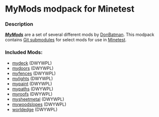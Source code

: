 # MyMods modpack for Minetest

### Description

***[MyMods][]*** are a set of several different mods by [DonBatman][]. This modpack contains [Git submodules](https://git-scm.com/book/en/v2/Git-Tools-Submodules) for select mods for use in [Minetest][].

### Included Mods:

- [mydeck][] (DWYWPL)
- [mydoors][] (DWYWPL)
- [myfences][] (DWYWPL)
- [mylights][] (DWYWPL)
- [mypaint][] (DWYWPL)
- [mypaths][] (DWYWPL)
- [myroofs][] (DWYWPL)
- [mysheetmetal][] (DWYWPL)
- [mywoodslopes][] (DWYWPL)
- [worldedge][] (DWYWPL)


[DonBatman]: https://forum.minetest.net/memberlist.php?mode=viewprofile&u=10447
[Minetest]: http://www.minetest.net/
[MyMods]: http://donbatman.github.io/mymods.html

[mydeck]: https://forum.minetest.net/viewtopic.php?t=11729
[mydoors]: https://forum.minetest.net/viewtopic.php?t=10626
[myfences]: https://forum.minetest.net/viewtopic.php?t=14275
[mylights]: https://forum.minetest.net/viewtopic.php?t=13154
[mypaint]: https://forum.minetest.net/viewtopic.php?t=14274
[mypaths]: https://forum.minetest.net/viewtopic.php?t=11388
[myroofs]: https://forum.minetest.net/viewtopic.php?t=11416
[mysheetmetal]: https://forum.minetest.net/viewtopic.php?t=11702
[mywoodslopes]: https://forum.minetest.net/viewtopic.php?t=11433
[worldedge]: https://forum.minetest.net/viewtopic.php?t=10753
